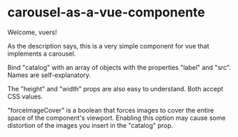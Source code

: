# carousel-as-a-vue-componente

Welcome, vuers!

As the description says, this is a very simple component for vue that implements a carousel.

Bind "catalog" with an array of objects with the properties "label" and "src". Names are self-explanatory.

The "height" and "width" props are also easy to understand. Both accept CSS values.

"forceImageCover" is a boolean that forces images to cover the entire space of the component's viewport. Enabling this option may cause some distortion of the images you insert in the "catalog" prop.

